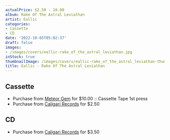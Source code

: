 ```yaml
---
actualPrice: $2.50 - 10.00
album: Rake Of The Astral Leviathan
artist: Eallic
categories:
- Cassette
- CD
date: '2022-10-05T05:02:37'
draft: false
images:
- /images/covers/eallic-rake_of_the_astral_leviathan.jpg
inStock: true
thumbnailImage: /images/covers/eallic-rake_of_the_astral_leviathan-thumb.jpg
title: Eallic - Rake Of The Astral Leviathan
---
```


## Cassette
* Purchase from [Meteor Gem](https://meteor-gem.com/products/eallic-rake-of-the-astral-leviathan-cassette) for $10.00 :: Cassette Tape 1st press
* Purchase from [Caligari Records](https://caligarirecords.storenvy.com/products/35387446-eallic-rake-of-the-astral-leviathan) for $2.50
## CD
* Purchase from [Caligari Records](https://caligarirecords.storenvy.com/products/35387494-eallic-rake-of-the-astral-leviathan-cd) for $3.50
